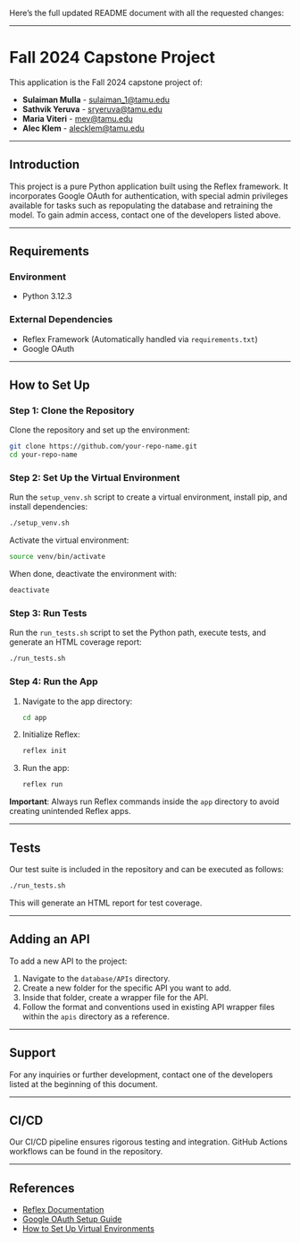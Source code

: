 Here’s the full updated README document with all the requested changes:  

---

# Fall 2024 Capstone Project  

This application is the Fall 2024 capstone project of:  
- **Sulaiman Mulla** - <sulaiman_1@tamu.edu>  
- **Sathvik Yeruva** - <sryeruva@tamu.edu>  
- **Maria Viteri** - <mev@tamu.edu>  
- **Alec Klem** - <alecklem@tamu.edu>  

---

## Introduction  

This project is a pure Python application built using the Reflex framework. It incorporates Google OAuth for authentication, with special admin privileges available for tasks such as repopulating the database and retraining the model. To gain admin access, contact one of the developers listed above.  

---

## Requirements  

### Environment  
- Python 3.12.3  

### External Dependencies  
- Reflex Framework (Automatically handled via `requirements.txt`)  
- Google OAuth  

---

## How to Set Up  

### Step 1: Clone the Repository  
Clone the repository and set up the environment:  

```bash
git clone https://github.com/your-repo-name.git
cd your-repo-name
```

### Step 2: Set Up the Virtual Environment  
Run the `setup_venv.sh` script to create a virtual environment, install pip, and install dependencies:  

```bash
./setup_venv.sh
```

Activate the virtual environment:  
```bash
source venv/bin/activate
```

When done, deactivate the environment with:  
```bash
deactivate
```

### Step 3: Run Tests  
Run the `run_tests.sh` script to set the Python path, execute tests, and generate an HTML coverage report:  

```bash
./run_tests.sh
```

### Step 4: Run the App  
1. Navigate to the app directory:  
   ```bash
   cd app
   ```

2. Initialize Reflex:  
   ```bash
   reflex init
   ```

3. Run the app:  
   ```bash
   reflex run
   ```

**Important**: Always run Reflex commands inside the `app` directory to avoid creating unintended Reflex apps.  

---

## Tests  

Our test suite is included in the repository and can be executed as follows:  

```bash
./run_tests.sh
```

This will generate an HTML report for test coverage.  

---

## Adding an API  

To add a new API to the project:  

1. Navigate to the `database/APIs` directory.  
2. Create a new folder for the specific API you want to add.  
3. Inside that folder, create a wrapper file for the API.  
4. Follow the format and conventions used in existing API wrapper files within the `apis` directory as a reference.  

---

## Support  

For any inquiries or further development, contact one of the developers listed at the beginning of this document.  

---

## CI/CD  

Our CI/CD pipeline ensures rigorous testing and integration. GitHub Actions workflows can be found in the repository.  

---

## References  

- [Reflex Documentation](https://reflex.dev/docs)  
- [Google OAuth Setup Guide](https://developers.google.com/identity/sign-in/web/sign-in)  
- [How to Set Up Virtual Environments](https://docs.python.org/3/library/venv.html)  

